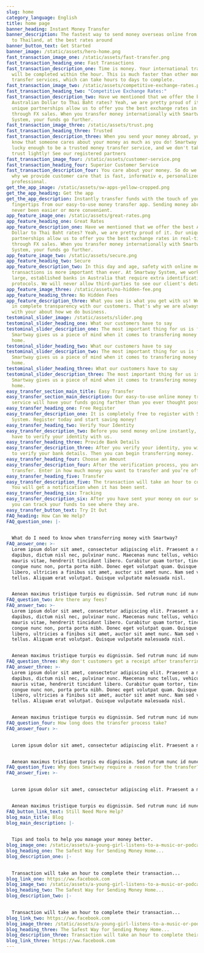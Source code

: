 ```yaml
---
slug: home
category_language: English
title: home page
banner_heading: Instant Money Transfer
banner_description: The fastest way to send money overseas online from Australia
  to Thailand, at the best rates around
banner_button_text: Get Started
banner_image: /static/assets/hero-home.png
fast_transaction_image_one: /static/assets/fast-transfer.png
fast_transaction_heading_one: Fast Transactions
fast_transaction_description_one: Time is money. Your international transfers
  will be completed within the hour. This is much faster than other money
  transfer services, which can take hours to days to complete.
fast_transaction_image_two: /static/assets/competitive-exchange-rates.png
fast_transaction_heading_two: "Competitive Exchange Rates:"
fast_transaction_description_two: Have we mentioned that we offer the best
  Australian Dollar to Thai Baht rates? Yeah, we are pretty proud of it. Our
  unique partnerships allow us to offer you the best exchange rates in real-time
  through FX sales. When you transfer money internationally with Smartway
  System, your funds go further.
fast_transaction_image_three: /static/assets/trust.png
fast_transaction_heading_three: Trusted
fast_transaction_description_three: When you send your money abroad, you want to
  know that someone cares about your money as much as you do! Smartway System is
  lucky enough to be a trusted money transfer service, and we don't take that
  trust lightly! See our registered partners
fast_transaction_image_four: /static/assets/customer-service.png
fast_transaction_heading_four: Superior Customer Service
fast_transaction_description_four: You care about your money. So do we. That's
  why we provide customer care that is fast, informativ e, personalized, and
  professional.
get_the_app_image: /static/assets/sw-apps-yellow-cropped.png
get_the_app_heading: Get the app
get_the_app_description: Instantly transfer funds with the touch of your
  fingertips from our easy-to-use money transfer app. Sending money abroad has
  never been easier or more convenient.
app_feature_image_one: /static/assets/great-rates.png
app_feature_heading_one: Great Rates
app_feature_description_one: Have we mentioned that we offer the best Australian
  Dollar to Thai Baht rates? Yeah, we are pretty proud of it. Our unique
  partnerships allow us to offer you the best exchange rates in real-time
  through FX sales. When you transfer money internationally with Smartway
  System, your funds go further.
app_feature_image_two: /static/assets/secure.png
app_feature_heading_two: Secure
app_feature_description_two: In this day and age, safety with online money
  transactions is more important than ever. At Smartway System, we work with
  large, established banks in Australia that require extra identification
  protocols. We will never allow third-parties to see our client's details
app_feature_image_three: /static/assets/no-hidden-fee.png
app_feature_heading_three: No Hidden Fees
app_feature_description_three: What you see is what you get with us! We believe
  in complete transparency with our customers. That's why we are always upfront
  with your about how we do business.
testominal_slider_image: /static/assets/slider.png
testominal_slider_heading_one: What our customers have to say
testominal_slider_description_one: The most important thing for us is family.
  Smartway gives us a piece of mind when it comes to transfering money back
  home.
testominal_slider_heading_two: What our customers have to say
testominal_slider_description_two: The most important thing for us is family.
  Smartway gives us a piece of mind when it comes to transfering money back
  home.
testominal_slider_heading_three: What our customers have to say
testominal_slider_description_three: The most important thing for us is family.
  Smartway gives us a piece of mind when it comes to transfering money back
  home.
easy_transfer_section_main_title: Easy Transfer
easy_transfer_section_main_description: Our easy-to-use online money transfer
  service will have your funds going farther than you ever thought possible.
easy_transfer_heading_one: Free Register
easy_transfer_description_one: It is completely free to register with Smartway
  System. Register today and start saving money!
easy_transfer_heading_two: Verify Your Identity
easy_transfer_description_two: Before you send money online instantly, you will
  have to verify your identity with us.
easy_transfer_heading_three: Provide Bank Details
easy_transfer_description_three: After you verify your identity, you will need
  to verify your bank details. Then you can begin transferring money.
easy_transfer_heading_four: Choose an Amount
easy_transfer_description_four: After the verification process, you are ready to
  transfer. Enter in how much money you want to transfer and you’re off!
easy_transfer_heading_five: Transfer
easy_transfer_description_five: The transaction will take an hour to complete.
  You will get a notification when it has been sent.
easy_transfer_heading_six: Tracking
easy_transfer_description_six: After you have sent your money on our service,
  you can track your funds to see where they are.
easy_transfer_button_text: Try It Out
FAQ_heading: How Can We Help?
FAQ_question_one: |-
  

  What do I need to know when transferring money with Smartway?
FAQ_answer_one: >-
  Lorem ipsum dolor sit amet, consectetur adipiscing elit. Praesent a metus
  dapibus, dictum nisl nec, pulvinar nunc. Maecenas nunc tellus, vehicula eu
  mauris vitae, hendrerit tincidunt libero. Curabitur quam tortor, tincidunt
  congue nunc non, porta porta nibh. Donec eget volutpat quam. Quisque magna
  libero, ultricies a finibus sit amet, auctor sit amet nunc. Nam sed viverra
  tellus. Aliquam erat volutpat. Quisque vulputate malesuada nisl.


  Aenean maximus tristique turpis eu dignissim. Sed rutrum nunc id nunc volutpat aliquam eu sed magna. Nullam quis volutpat augue. Vestibulum vestibulum mauris quam, non pellentesque nibh consectetur ut. Nullam interdum, metus at viverra suscipit.
FAQ_question_two: Are there any fees?
FAQ_answer_two: >-
  Lorem ipsum dolor sit amet, consectetur adipiscing elit. Praesent a metus
  dapibus, dictum nisl nec, pulvinar nunc. Maecenas nunc tellus, vehicula eu
  mauris vitae, hendrerit tincidunt libero. Curabitur quam tortor, tincidunt
  congue nunc non, porta porta nibh. Donec eget volutpat quam. Quisque magna
  libero, ultricies a finibus sit amet, auctor sit amet nunc. Nam sed viverra
  tellus. Aliquam erat volutpat. Quisque vulputate malesuada nisl.


  Aenean maximus tristique turpis eu dignissim. Sed rutrum nunc id nunc volutpat aliquam eu sed magna. Nullam quis volutpat augue. Vestibulum vestibulum mauris quam, non pellentesque nibh consectetur ut. Nullam interdum, metus at viverra suscipit.
FAQ_question_three: Why don't customers get a receipt after transferring?
FAQ_answer_three: >-
  Lorem ipsum dolor sit amet, consectetur adipiscing elit. Praesent a metus
  dapibus, dictum nisl nec, pulvinar nunc. Maecenas nunc tellus, vehicula eu
  mauris vitae, hendrerit tincidunt libero. Curabitur quam tortor, tincidunt
  congue nunc non, porta porta nibh. Donec eget volutpat quam. Quisque magna
  libero, ultricies a finibus sit amet, auctor sit amet nunc. Nam sed viverra
  tellus. Aliquam erat volutpat. Quisque vulputate malesuada nisl.


  Aenean maximus tristique turpis eu dignissim. Sed rutrum nunc id nunc volutpat aliquam eu sed magna. Nullam quis volutpat augue. Vestibulum vestibulum mauris quam, non pellentesque nibh consectetur ut. Nullam interdum, metus at viverra suscipit.
FAQ_question_four: How long does the transfer process take?
FAQ_answer_four: >-
  

  Lorem ipsum dolor sit amet, consectetur adipiscing elit. Praesent a metus dapibus, dictum nisl nec, pulvinar nunc. Maecenas nunc tellus, vehicula eu mauris vitae, hendrerit tincidunt libero. Curabitur quam tortor, tincidunt congue nunc non, porta porta nibh. Donec eget volutpat quam. Quisque magna libero, ultricies a finibus sit amet, auctor sit amet nunc. Nam sed viverra tellus. Aliquam erat volutpat. Quisque vulputate malesuada nisl.


  Aenean maximus tristique turpis eu dignissim. Sed rutrum nunc id nunc volutpat aliquam eu sed magna. Nullam quis volutpat augue. Vestibulum vestibulum mauris quam, non pellentesque nibh consectetur ut. Nullam interdum, metus at viverra suscipit.
FAQ_question_five: Why does Smartway require a reason for the transfer?
FAQ_answer_five: >-
  

  Lorem ipsum dolor sit amet, consectetur adipiscing elit. Praesent a metus dapibus, dictum nisl nec, pulvinar nunc. Maecenas nunc tellus, vehicula eu mauris vitae, hendrerit tincidunt libero. Curabitur quam tortor, tincidunt congue nunc non, porta porta nibh. Donec eget volutpat quam. Quisque magna libero, ultricies a finibus sit amet, auctor sit amet nunc. Nam sed viverra tellus. Aliquam erat volutpat. Quisque vulputate malesuada nisl.


  Aenean maximus tristique turpis eu dignissim. Sed rutrum nunc id nunc volutpat aliquam eu sed magna. Nullam quis volutpat augue. Vestibulum vestibulum mauris quam, non pellentesque nibh consectetur ut. Nullam interdum, metus at viverra suscipit.
FAQ_button_link_text: Still Need More Help?
blog_main_title: Blog
blog_main_description: |-
  

  Tips and tools to help you manage your money better.
blog_image_one: /static/assets/a-young-girl-listens-to-a-music-or-podcast-while-traveling-in-a-train-42cffbbb59e57ea053434908ddb58fc5.png
blog_heading_one: The Safest Way for Sending Money Home...
blog_description_one: |-
  

  Transaction will take an hour to complete their transaction...
blog_link_one: https://ww.facebook.com
blog_image_two: /static/assets/a-young-girl-listens-to-a-music-or-podcast-while-traveling-in-a-train-42cffbbb59e57ea053434908ddb58fc5.png
blog_heading_two: The Safest Way for Sending Money Home...
blog_description_two: |-
  

  Transaction will take an hour to complete their transaction...
blog_link_two: https://ww.facebook.com
blog_image_three: /static/assets/a-young-girl-listens-to-a-music-or-podcast-while-traveling-in-a-train-42cffbbb59e57ea053434908ddb58fc5.png
blog_heading_three: The Safest Way for Sending Money Home...
blog_description_three: Transaction will take an hour to complete their transaction...
blog_link_three: https://ww.facebook.com
---
```

